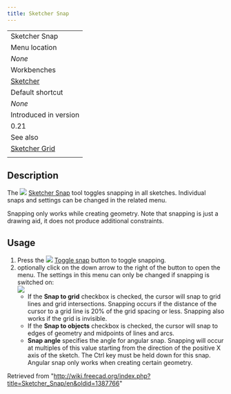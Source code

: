 ```yaml
---
title: Sketcher Snap
---
```


|                                                      |
| ---------------------------------------------------- |
| Sketcher Snap                                        |
| Menu location                                        |
| _None_                                               |
| Workbenches                                          |
| [Sketcher](/Sketcher_Workbench "Sketcher Workbench") |
| Default shortcut                                     |
| _None_                                               |
| Introduced in version                                |
| 0.21                                                 |
| See also                                             |
| [Sketcher Grid](/Sketcher_Grid "Sketcher Grid")      |
|                                                      |

## Description

The ![](/images/Sketcher_Snap.svg) [Sketcher Snap](/Sketcher_Snap "Sketcher Snap") tool toggles snapping in all sketches. Individual snaps and settings can be changed in the related menu.

Snapping only works while creating geometry. Note that snapping is just a drawing aid, it does not produce additional constraints.

## Usage

1. Press the ![](/images/Sketcher_Snap.svg) [Toggle snap](/Sketcher_Snap "Sketcher Snap") button to toggle snapping.
2. optionally click on the down arrow to the right of the button to open the menu. The settings in this menu can only be changed if snapping is switched on:  
   ![](/images/Sketcher_Snap_Menu.png)
   - If the **Snap to grid** checkbox is checked, the cursor will snap to grid lines and grid intersections. Snapping occurs if the distance of the cursor to a grid line is 20% of the grid spacing or less. Snapping also works if the grid is invisible.
   - If the **Snap to objects** checkbox is checked, the cursor will snap to edges of geometry and midpoints of lines and arcs.
   - **Snap angle** specifies the angle for angular snap. Snapping will occur at multiples of this value starting from the direction of the positive X axis of the sketch. The Ctrl key must be held down for this snap. Angular snap only works when creating certain geometry.

Retrieved from "<http://wiki.freecad.org/index.php?title=Sketcher_Snap/en&oldid=1387766>"
